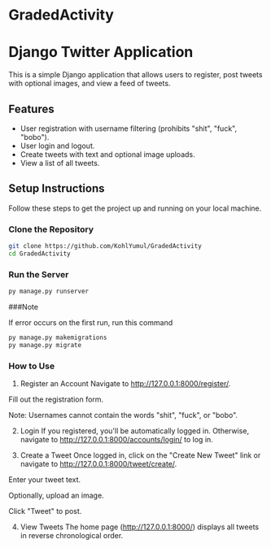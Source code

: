 ﻿# GradedActivity

# Django Twitter Application

This is a simple Django application that allows users to register, post tweets with optional images, and view a feed of tweets.

## Features

- User registration with username filtering (prohibits "shit", "fuck", "bobo").
- User login and logout.
- Create tweets with text and optional image uploads.
- View a list of all tweets.

## Setup Instructions

Follow these steps to get the project up and running on your local machine.

### Clone the Repository

```bash
git clone https://github.com/KohlYumul/GradedActivity
cd GradedActivity

```
### Run the Server

```bash
py manage.py runserver

```

###Note

If error occurs on the first run, run this command

```bash
py manage.py makemigrations
py manage.py migrate

```

### How to Use
1. Register an Account
Navigate to http://127.0.0.1:8000/register/.

Fill out the registration form.

Note: Usernames cannot contain the words "shit", "fuck", or "bobo".

2. Login
If you registered, you'll be automatically logged in. Otherwise, navigate to http://127.0.0.1:8000/accounts/login/ to log in.

3. Create a Tweet
Once logged in, click on the "Create New Tweet" link or navigate to http://127.0.0.1:8000/tweet/create/.

Enter your tweet text.

Optionally, upload an image.

Click "Tweet" to post.

4. View Tweets
The home page (http://127.0.0.1:8000/) displays all tweets in reverse chronological order.





